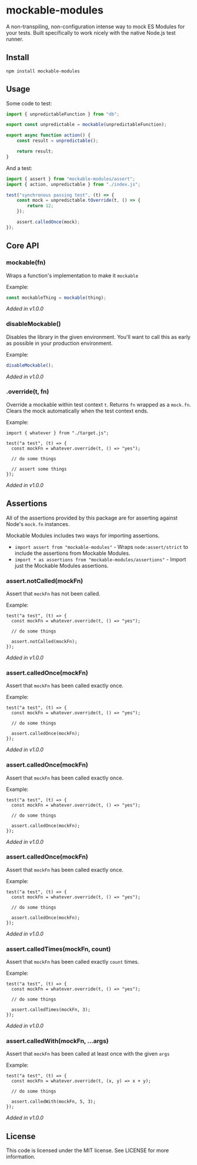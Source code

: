 # mockable-modules

A non-transpiling, non-configuration intense way to mock ES Modules for your
tests. Built specifically to work nicely with the native Node.js test runner.


## Install

```
npm install mockable-modules
```

## Usage

Some code to test:

```js
import { unpredictableFunction } from "db";

export const unpredictable = mockable(unpredictableFunction);

export async function action() {
	const result = unpredictable();

	return result;
}
```

And a test:

```js
import { assert } from "mockable-modules/assert";
import { action, unpredictable } from "./index.js";

test("synchronous passing test", (t) => {
	const mock = unpredictable.tOverride(t, () => {
		return 12;
	});

	assert.calledOnce(mock);
});
```

## Core API

### mockable(fn)

Wraps a function's implementation to make it `mockable`

Example:

```js
const mockableThing = mockable(thing);
```

*Added in v1.0.0*

### disableMockable()

Disables the library in the given environment. You'll want to call this as early
as possible in your production environment.

Example:

```js
disableMockable();
```

*Added in v1.0.0*

### .override(t, fn)

Override a mockable within test context `t`. Returns `fn` wrapped as a `mock.fn`. Clears the mock automatically when the test context ends.

Example:

```
import { whatever } from "./target.js";

test("a test", (t) => {
  const mockFn = whatever.override(t, () => "yes");

  // do some things

  // assert some things
});
```

*Added in v1.0.0*

## Assertions

All of the assertions provided by this package are for asserting against Node's
`mock.fn` instances.

Mockable Modules includes two ways for importing assertions.

- `import assert from "mockable-modules"` - Wraps `node:assert/strict` to include the assertions from Mockable Modules.
- `import * as assertions from "mockable-modules/assertions"` - Import just the Mockable Modules assertions.

### assert.notCalled(mockFn)

Assert that `mockFn` has not been called.

Example:

```
test("a test", (t) => {
  const mockFn = whatever.override(t, () => "yes");

  // do some things

  assert.notCalled(mockFn);
});
```

*Added in v1.0.0*

### assert.calledOnce(mockFn)

Assert that `mockFn` has been called exactly once.

Example:

```
test("a test", (t) => {
  const mockFn = whatever.override(t, () => "yes");

  // do some things

  assert.calledOnce(mockFn);
});
```
*Added in v1.0.0*

### assert.calledOnce(mockFn)

Assert that `mockFn` has been called exactly once.

Example:

```
test("a test", (t) => {
  const mockFn = whatever.override(t, () => "yes");

  // do some things

  assert.calledOnce(mockFn);
});
```

*Added in v1.0.0*

### assert.calledOnce(mockFn)

Assert that `mockFn` has been called exactly once.

Example:

```
test("a test", (t) => {
  const mockFn = whatever.override(t, () => "yes");

  // do some things

  assert.calledOnce(mockFn);
});
```

*Added in v1.0.0*

### assert.calledTimes(mockFn, count)

Assert that `mockFn` has been called exactly `count` times.

Example:

```
test("a test", (t) => {
  const mockFn = whatever.override(t, () => "yes");

  // do some things

  assert.calledTimes(mockFn, 3);
});
```

*Added in v1.0.0*

### assert.calledWith(mockFn, ...args)

Assert that `mockFn` has been called at least once with the given `args`

Example:

```
test("a test", (t) => {
  const mockFn = whatever.override(t, (x, y) => x + y);

  // do some things

  assert.calledWith(mockFn, 5, 3);
});
```

*Added in v1.0.0*

## License

This code is licensed under the MIT license. See LICENSE for more information.
